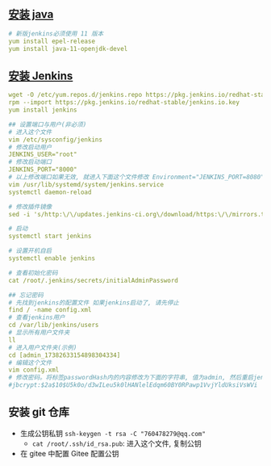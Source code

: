## [安装 java](https://www.oracle.com/java/technologies/javase/jdk11-archive-downloads.html)

```yml
# 新版jenkins必须使用 11 版本
yum install epel-release
yum install java-11-openjdk-devel
```

## [安装 Jenkins](https://pkg.jenkins.io/redhat-stable/)

```yml
wget -O /etc/yum.repos.d/jenkins.repo https://pkg.jenkins.io/redhat-stable/jenkins.repo --no-check-certificate
rpm --import https://pkg.jenkins.io/redhat-stable/jenkins.io.key
yum install jenkins

## 设置端口与用户(非必须)
# 进入这个文件
vim /etc/sysconfig/jenkins
# 修改启动用户
JENKINS_USER="root"
# 修改启动端口
JENKINS_PORT="8000"
# 以上修改端口如果无效, 就进入下面这个文件修改 Environment="JENKINS_PORT=8080" 这个部分, 然后更新配置
vim /usr/lib/systemd/system/jenkins.service
systemctl daemon-reload

# 修改插件镜像
sed -i 's/http:\/\/updates.jenkins-ci.org\/download/https:\/\/mirrors.tuna.tsinghua.edu.cn\/jenkins/g' /var/lib/jenkins/updates/default.json && sed -i 's/http:\/\/www.google.com/https:\/\/www.baidu.com/g' /var/lib/jenkins/updates/default.json

# 启动
systemctl start jenkins

# 设置开机自启
systemctl enable jenkins

# 查看初始化密码
cat /root/.jenkins/secrets/initialAdminPassword

## 忘记密码
# 先找到jenkins的配置文件 如果jenkins启动了, 请先停止
find / -name config.xml
# 查看jenkins用户
cd /var/lib/jenkins/users
# 显示所有用户文件夹
ll
# 进入用户文件夹(示例)
cd [admin_17382633154898304334]
# 编辑这个文件
vim config.xml
# 修改密码。将标签passwordHash内的内容修改为下面的字符串, 值为admin, 然后重启jenkins。登录成功后可修改
#jbcrypt:$2a$10$U5k0o/d3wILeu5k0lHANlelEdqm60BY0RPawp1VvjYldUksiVsWVi

```

## 安装 git 仓库

- 生成公钥私钥 `ssh-keygen -t rsa -C "760478279@qq.com"`
  - `cat /root/.ssh/id_rsa.pub`: 进入这个文件, 复制公钥
- 在 gitee 中配置 Gitee 配置公钥
